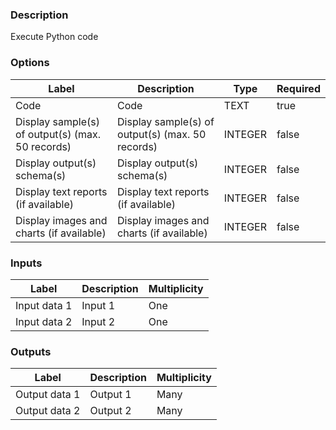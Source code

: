 ###  Description
Execute Python code
###  Options
| Label | Description | Type | Required |
|---|---|---|---|
| Code | Code | TEXT | true |
| Display sample(s) of output(s) (max. 50 records) | Display sample(s) of output(s) (max. 50 records) | INTEGER | false |
| Display output(s) schema(s) | Display output(s) schema(s) | INTEGER | false |
| Display text reports (if available) | Display text reports (if available) | INTEGER | false |
| Display images and charts (if available) | Display images and charts (if available) | INTEGER | false |
###  Inputs
| Label | Description | Multiplicity |
|---|---|---|
| Input data 1 | Input 1 | One |
| Input data 2 | Input 2 | One |
###  Outputs
| Label | Description | Multiplicity |
|---|---|---|
| Output data 1 | Output 1 | Many |
| Output data 2 | Output 2 | Many |
